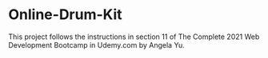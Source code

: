 # Online-Drum-Kit

This project follows the instructions in section 11 of The Complete 2021 Web Development Bootcamp in Udemy.com by Angela Yu.